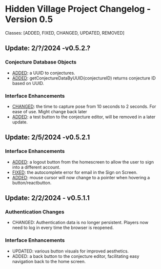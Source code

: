 # Hidden Village Project Changelog - Version 0.5
Classes: [ADDED, FIXED, CHANGED, UPDATED, REMOVED]


## Update: 2/?/2024 -v0.5.2.?
### Conjecture Database Objects
- [ADDED](https://github.com/T0rt13/hidden_village_v0.5/pull/6): a UUID to conjectures.
- [ADDED](https://github.com/T0rt13/hidden_village_v0.5/pull/7): getConjectureDataByUUID(conjectureID) returns conjecture ID based on UUID.

### Interface Enhancements
- [CHANGED](https://github.com/T0rt13/hidden_village_v0.5/pull/6): the time to capture pose from 10 seconds to 2 seconds. For ease of use. Might change back later
- [ADDED](https://github.com/T0rt13/hidden_village_v0.5/pull/7): a test button to the conjecture editor, will be removed in a later update.

## Update: 2/5/2024 -v0.5.2.1
### Interface Enhancements
- [ADDED](https://github.com/T0rt13/hidden_village_v0.5/pull/5): a logout button from the homescreen to allow the user to sign into a different account.
- [FIXED](https://github.com/T0rt13/hidden_village_v0.5/pull/5): the autocomplete error for email in the Sign on Screen.
- [ADDED](https://github.com/T0rt13/hidden_village_v0.5/pull/5): mouse cursor will now change to a pointer when hovering a button/reactbutton.
  
## Update: 2/2/2024 - v0.5.1.1
### Authentication Changes
- CHANGED: Authentication data is no longer persistent. Players now need to log in every time the browser is reopened.

### Interface Enhancements
- UPDATED: various button visuals for improved aesthetics.
- ADDED: a back button to the conjecture editor, facilitating easy navigation back to the home screen.
